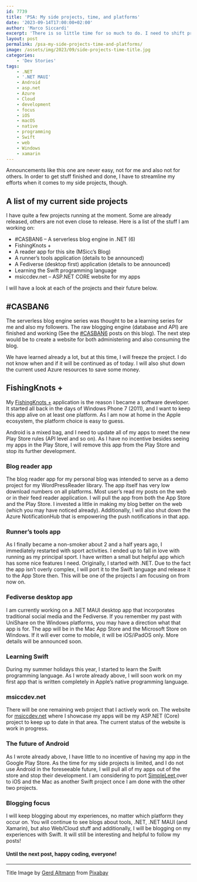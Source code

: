 ```yaml
---
id: 7739
title: 'PSA: My side projects, time, and platforms'
date: '2023-09-14T17:00:00+02:00'
author: 'Marco Siccardi'
excerpt: 'There is so little time for so much to do. I need to shift priorities for my side projects – this post has an overview.'
layout: post
permalink: /psa-my-side-projects-time-and-platforms/
image: /assets/img/2023/09/side-projects-time-title.jpg
categories:
    - 'Dev Stories'
tags:
    - .NET
    - '.NET MAUI'
    - Android
    - asp.net
    - Azure
    - Cloud
    - development
    - focus
    - iOS
    - macOS
    - native
    - programming
    - Swift
    - web
    - Windows
    - xamarin
---
```


Announcements like this one are never easy, not for me and also not for others. In order to get stuff finished and done, I have to streamline my efforts when it comes to my side projects, though.

## A list of my current side projects

I have quite a few projects running at the moment. Some are already released, others are not even close to release. Here is a list of the stuff I am working on:

- \#CASBAN6 – A serverless blog engine in .NET (6)
- FishingKnots +
- A reader app for this site (MSicc’s Blog)
- A runner’s tools application (details to be announced)
- A Fediverse (desktop first) application (details to be announced)
- Learning the Swift programming language
- msiccdev.net – ASP.NET CORE website for my apps

I will have a look at each of the projects and their future below.

## \#CASBAN6

The serverless blog engine series was thought to be a learning series for me and also my followers. The raw blogging engine (database and API) are finished and working (See the [\#CASBAN6](https://msicc.net/tag/casban6/) posts on this blog). The next step would be to create a website for both administering and also consuming the blog.

We have learned already a lot, but at this time, I will freeze the project. I do not know when and if it will be continued as of today. I will also shut down the current used Azure resources to save some money.

## FishingKnots + 

My [FishingKnots +](https://apps.apple.com/us/app/fishing-knots/id1487757782) application is the reason I became a software developer. It started all back in the days of Windows Phone 7 (2011), and I want to keep this app alive on at least one platform. As I am now at home in the Apple ecosystem, the platform choice is easy to guess.

Android is a mixed bag, and I need to update all of my apps to meet the new Play Store rules (API level and so on). As I have no incentive besides seeing my apps in the Play Store, I will remove this app from the Play Store and stop its further development.

### Blog reader app

The blog reader app for my personal blog was intended to serve as a demo project for my WordPressReader library. The app itself has very low download numbers on all platforms. Most user’s read my posts on the web or in their feed reader application. I will pull the app from both the App Store and the Play Store. I invested a little in making my blog better on the web (which you may have noticed already). Additionally, I will also shut down the Azure NotificationHub that is empowering the push notifications in that app.

### Runner’s tools app

As I finally became a non-smoker about 2 and a half years ago, I immediately restarted with sport activities. I ended up to fall in love with running as my principal sport. I have written a small but helpful app which has some nice features I need. Originally, I started with .NET. Due to the fact the app isn’t overly complex, I will port it to the Swift language and release it to the App Store then. This will be one of the projects I am focusing on from now on.

### Fediverse desktop app

I am currently working on a .NET MAUI desktop app that incorporates traditional social media and the Fediverse. If you remember my past with UniShare on the Windows platforms, you may have a direction what that app is for. The app will be in the Mac App Store and the Microsoft Store on Windows. If it will ever come to mobile, it will be iOS/iPadOS only. More details will be announced soon.

### Learning Swift

During my summer holidays this year, I started to learn the Swift programming language. As I wrote already above, I will soon work on my first app that is written completely in Apple’s native programming language.

### msiccdev.net

There will be one remaining web project that I actively work on. The website for [msiccdev.net](https://msiccdev.net/) where I showcase my apps will be my ASP.NET (Core) project to keep up to date in that area. The current status of the website is work in progress.

### The future of Android

As I wrote already above, I have little to no incentive of having my app in the Google Play Store. As the time for my side projects is limited, and I do not use Android in the foreseeable future, I will pull all of my apps out of the store and stop their development. I am considering to port [SimpleLeet ](https://play.google.com/store/apps/details?id=com.msiccdev.simpleleet_nks)over to iOS and the Mac as another Swift project once I am done with the other two projects.

### Blogging focus

I will keep blogging about my experiences, no matter which platform they occur on. You will continue to see blogs about tools, .NET, .NET MAUI (and Xamarin), but also Web/Cloud stuff and additionally, I will be blogging on my experiences with Swift. It will still be interesting and helpful to follow my posts!

#### Until the next post, happy coding, everyone!

---

Title Image by [Gerd Altmann](https://pixabay.com/users/geralt-9301/?utm_source=link-attribution&utm_medium=referral&utm_campaign=image&utm_content=3933688) from [Pixabay](https://pixabay.com//?utm_source=link-attribution&utm_medium=referral&utm_campaign=image&utm_content=3933688)